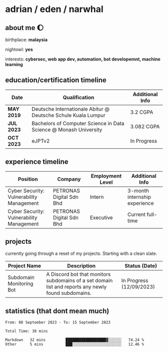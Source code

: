 # adrian / eden / narwhal

## about me 🌔

birthplace: **malaysia**

nightowl: **yes**

interests: **cybersec, web app dev, automation, bot developemnt, machine learning**

## education/certification timeline

|Date|Qualification|Additional Info|
|-------------|---------------------------------------------------------------|----|
|**MAY 2019** | Deutsche Internationale Abitur @ Deutsche Schule Kuala Lumpur|3.2 CGPA|
|**JUL 2023** | Bachelors of Computer Science in Data Science @ Monash University|3.082 CGPA|
|**OCT 2023**| eJPTv2 | In Progress|

## experience timeline

|Position|Company|Employment Level|Additional Info|
|-------------|---------------------------------------------------------------|----|-----|
|Cyber Security: Vulnerability Management | PETRONAS Digital Sdn Bhd |Intern| 3-month internship experience |
|Cyber Security: Vulnerability Management | PETRONAS Digital Sdn Bhd |Executive|Current full-time|

## projects

currently going through a reset of my projects. Starting with a clean slate.

| Project Name | Description | Status (Date) |
|--------------|-------------|---------------|
|Subdomain Monitoring Bot|A Discord bot that monitors subdomains of a set domain list and reports any newly found subdomains.|In Progress (12/09/2023)|

## statistics (that dont mean much)

<!--START_SECTION:waka-->

```all_time
From: 08 September 2023 - To: 15 September 2023

Total Time: 38 mins

Markdown   32 mins         ██████████████████▓░░░░░░   74.24 %
Other      5 mins          ███░░░░░░░░░░░░░░░░░░░░░░   12.46 %
```

<!--END_SECTION:waka-->
